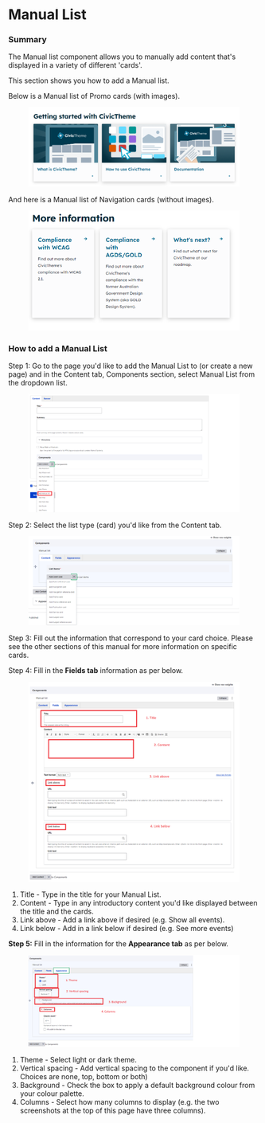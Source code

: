 # Manual List

### Summary

The Manual list component allows you to manually add content that's displayed in a variety of different 'cards'.&#x20;

This section shows you how to add a Manual list.&#x20;

Below is a Manual list of Promo cards (with images).

<figure><img src="../../../.gitbook/assets/image (64).png" alt=""><figcaption></figcaption></figure>

And here is a Manual list of Navigation cards (without images).

<figure><img src="../../../.gitbook/assets/image (33).png" alt=""><figcaption></figcaption></figure>

### How to add a Manual List&#x20;

Step 1: Go to the page you'd like to add the Manual List to (or create a new page) and in the Content tab, Components section, select Manual List from the dropdown list.&#x20;

<figure><img src="../../../.gitbook/assets/image (86).png" alt=""><figcaption></figcaption></figure>



Step 2: Select the list type (card) you'd like from the Content tab.

<figure><img src="../../../.gitbook/assets/image (46).png" alt=""><figcaption></figcaption></figure>

Step 3: Fill out the information that correspond to your card choice. Please see the other sections of this manual for more information on specific cards.&#x20;

Step 4: Fill in the **Fields tab** information as per below.

<figure><img src="../../../.gitbook/assets/image (11).png" alt=""><figcaption></figcaption></figure>

1. Title - Type in the title for your Manual List.
2. Content - Type in any introductory content you'd like displayed between the title and the cards.&#x20;
3. Link above - Add a link above if desired (e.g. Show all events).
4. Link below - Add in a link below if desired (e.g. See more events)

**Step 5:** Fill in the information for the **Appearance tab** as per below.

<figure><img src="../../../.gitbook/assets/image (5).png" alt=""><figcaption></figcaption></figure>

1. Theme - Select light or dark theme.&#x20;
2. Vertical spacing - Add vertical spacing to the component if you'd like. Choices are none, top, bottom or both)
3. Background - Check the box to apply a default background colour from your colour palette.
4. Columns - Select how many columns to display (e.g. the two screenshots at the top of this page have three columns).


